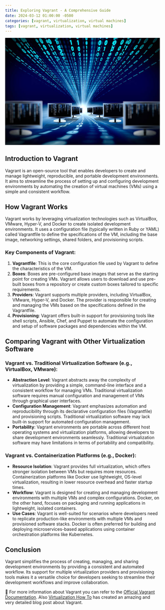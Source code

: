 ```yaml
---
title: Exploring Vagrant - A Comprehensive Guide
date: 2024-03-12 01:00:00 -0500
categories: [vagrant, virtualization, virtual machines]
tags: [vagrant, virtualization, virtual machines]
---
```


![Exploring Vagrant - A Comprehensive Guide](/assets/img/posts/2024/exploring_vagrant/exploring_vagrant.jpg)


## Introduction to Vagrant

Vagrant is an open-source tool that enables developers to create and manage lightweight, reproducible, and portable development environments. It aims to streamline the process of setting up and configuring development environments by automating the creation of virtual machines (VMs) using a simple and consistent workflow.

## How Vagrant Works

Vagrant works by leveraging virtualization technologies such as VirtualBox, VMware, Hyper-V, and Docker to create isolated development environments. It uses a configuration file (typically written in Ruby or YAML) called Vagrantfile to define the specifications of the VM, including the base image, networking settings, shared folders, and provisioning scripts.

### Key Components of Vagrant:

1. **Vagrantfile**: This is the core configuration file used by Vagrant to define the characteristics of the VM.
2. **Boxes**: Boxes are pre-configured base images that serve as the starting point for creating VMs. Vagrant allows users to download and use pre-built boxes from a repository or create custom boxes tailored to specific requirements.
3. **Providers**: Vagrant supports multiple providers, including VirtualBox, VMware, Hyper-V, and Docker. The provider is responsible for creating and managing the VMs based on the specifications defined in the Vagrantfile.
4. **Provisioning**: Vagrant offers built-in support for provisioning tools like shell scripts, Ansible, Chef, and Puppet to automate the configuration and setup of software packages and dependencies within the VM.

## Comparing Vagrant with Other Virtualization Software

### Vagrant vs. Traditional Virtualization Software (e.g., VirtualBox, VMware):

- **Abstraction Level**: Vagrant abstracts away the complexity of virtualization by providing a simple, command-line interface and a consistent workflow for managing VMs. Traditional virtualization software requires manual configuration and management of VMs through graphical user interfaces.
- **Configuration Management**: Vagrant emphasizes automation and reproducibility through its declarative configuration files (Vagrantfile) and provisioning scripts. Traditional virtualization software may lack built-in support for automated configuration management.
- **Portability**: Vagrant environments are portable across different host operating systems and virtualization platforms, allowing developers to share development environments seamlessly. Traditional virtualization software may have limitations in terms of portability and compatibility.

### Vagrant vs. Containerization Platforms (e.g., Docker):

- **Resource Isolation**: Vagrant provides full virtualization, which offers stronger isolation between VMs but requires more resources. Containerization platforms like Docker use lightweight, OS-level virtualization, resulting in lower resource overhead and faster startup times.
- **Workflow**: Vagrant is designed for creating and managing development environments with multiple VMs and complex configurations. Docker, on the other hand, focuses on packaging and running applications in lightweight, isolated containers.
- **Use Cases**: Vagrant is well-suited for scenarios where developers need to replicate production-like environments with multiple VMs and provisioned software stacks. Docker is often preferred for building and deploying microservices-based applications using container orchestration platforms like Kubernetes.

## Conclusion

Vagrant simplifies the process of creating, managing, and sharing development environments by providing a consistent and automated workflow. Its support for multiple virtualization providers and provisioning tools makes it a versatile choice for developers seeking to streamline their development workflows and improve collaboration.


📝 For more information about Vagrant  you can refer to the [Official Vagrant Documentation](https://developer.hashicorp.com/vagrant/docs). Also [Virtualization How To](https://www.virtualizationhowto.com/2023/12/vagrant-boxes-create-virtual-machines-in-seconds-on-virtualbox-hyper-v-and-vmware/#h-what-are-vagrant-boxes) has created an amazing and very detailed blog post about Vagrant.
